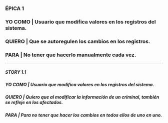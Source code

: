 ### ÉPICA 1  

### YO COMO  | Usuario que modifica valores en los registros del sistema.  
 
### QUIERO  | Que se autoregulen los cambios en los registros.  

### PARA  | No tener que hacerlo manualmente cada vez.  

--------------------------------------------------------------------------------

##### STORY 1.1 

##### YO COMO | Usuario que modifica valores en los registros del sistema.  
 
##### QUIERO | Quiero que al modificar la información de un criminal, también se refleje en los afectados.  

##### PARA | Para no tener que hacer los cambios en todos ellos de uno en uno.
